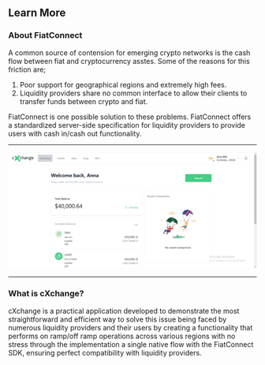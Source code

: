 ## Learn More

### About FiatConnect
A common source of contension for emerging crypto networks is the cash flow between fiat and cryptocurrency asstes. Some of the reasons for this friction are;

1. Poor support for geographical regions and extremely high fees.
2. Liquidity providers share no common interface to allow their clients to transfer funds between crypto and fiat.

FiatConnect is one possible solution to these problems. FiatConnect offers a standardized server-side specification for liquidity providers to provide users with cash in/cash out functionality.

---

![Homepage](images/homepage.png)

---
### What is cXchange?
cXchange is a practical application developed to demonstrate the most straightforward and efficient way to solve this issue being faced by numerous liquidity providers and their users by creating a functionality that performs on ramp/off ramp operations across various regions with no stress through the implementation a single native flow with the FiatConnect SDK, ensuring perfect compatibility with liquidity providers.